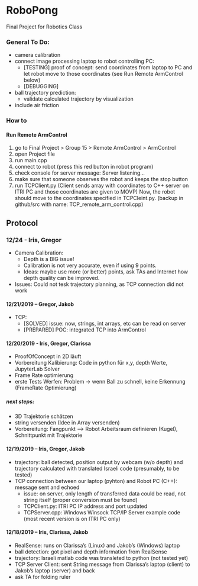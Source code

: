 ﻿# RoboPong 
Final Project for Robotics Class 

### General To Do: 
* camera calibration 
* connect image processing laptop to robot controlling PC: 
	* [TESTING] proof of concept: send coordinates from laptop to PC and let robot move to those coordinates (see Run Remote ArmControl below)
	* [DEBUGGING]
* ball trajectory prediction: 
	* validate calculated trajectory by visualization 
* include air friction 

### How to

#### Run Remote ArmControl
1. go to Final Project > Group 15 > Remote ArmControl > ArmControl 
2. open Project file
3. run main.cpp
4. connect to robot (press this red button in robot program)
5. check console for server message: Server listening…
6. make sure that someone observes the robot and keeps the stop button
7. run TCPClient.py (Client sends array with coordinates to C++ server on ITRI PC and those coordinates are given to MOVP)
Now, the robot should move to the coordinates specified in TCPCleint.py.
(backup in github/src with name: TCP_remote_arm_control.cpp)

## Protocol 

### 12/24 - Iris, Gregor
* Camera Calibration:
	- Depth is a BIG issue!
	- Calibration is not very accurate, even if using 9 points. 
	- Ideas: maybe use more (or better) points, ask TAs and Internet how depth quality can be improved. 
* Issues: Could not tesk trajectory planning, as TCP connection did not work

#### 12/21/2019 – Gregor, Jakob
* TCP: 
	* [SOLVED] issue: now, strings, int arrays, etc can be read on server
	* [PREPARED] POC: integrated TCP into ArmControl 

#### 12/20/2019 - Iris, Gregor, Clarissa
* ProofOfConcept in 2D läuft
* Vorbereitung Kalibierung: Code in python für x,y, depth Werte, JupyterLab Solver
* Frame Rate optimierung
* erste Tests Werfen: Problem -> wenn Ball zu schnell, keine Erkennung (FrameRate Optimierung)
##### next steps:
* 3D Trajektorie schätzen
* string versenden (Idee in Array versenden)
* Vorbereitung: Fangpunkt --> Robot Arbeitsraum definieren (Kugel), Schnittpunkt mit Trajektorie


#### 12/19/2019 – Iris, Gregor, Jakob 
* trajectory: ball detected, position output by webcam (w/o depth) and trajectory calculated with translated Israeli code (presumably, to be tested) 
* TCP connection between our laptop (pyhton) and Robot PC (C++): message sent and echoed 
	* issue: on server, only length of transferred data could be read, not string itself (proper conversion must be found) 
	* TCPClient.py: ITRI PC IP address and port updated 
	* TCPServer.cpp: Windows Winsock TCP/IP Server example code (most recent version is on ITRI PC only) 

#### 12/18/2019 – Iris, Clarissa, Jakob
* RealSense: runs on Clarissa’s (Linux) and Jakob’s (Windows) laptop 
* ball detection: got pixel and depth information from RealSense 
* trajectory: Israeli matlab code was transleted to python (not tested yet) 
* TCP Server Client: sent String message from Clarissa’s laptop (client) to Jakob’s laptop (server) and back 
* ask TA for folding ruler
